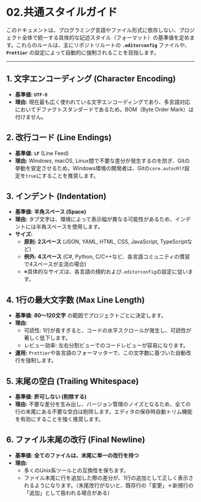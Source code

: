# 02.共通スタイルガイド

このドキュメントは、プログラミング言語やファイル形式に依存しない、プロジェクト全体で統一する具体的な記述スタイル（フォーマット）の基準値を定めます。これらのルールは、主にリポジトリルートの
**`.editorconfig`** ファイルや、**`Prettier`**
の設定によって自動的に強制されることを目指します。

---

## 1. 文字エンコーディング (Character Encoding)

- **基準値:** **`UTF-8`**
- **理由:**
  現在最も広く使われている文字エンコーディングであり、多言語対応においてデファクトスタンダードであるため。BOM（Byte
  Order Mark）は付けません。

## 2. 改行コード (Line Endings)

- **基準値:** **`LF`** (Line Feed)
- **理由:** Windows, macOS,
  Linux間で不要な差分が発生するのを防ぎ、Gitの挙動を安定させるため。Windows環境の開発者は、Gitの`core.autocRlf`設定を`true`にすることを推奨します。

## 3. インデント (Indentation)

- **基準値:** **半角スペース (Space)**
- **理由:**
  タブ文字は、環境によって表示幅が異なる可能性があるため、インデントには半角スペースを使用します。
- **サイズ:**
    - **原則:** **2スペース** (JSON, YAML, HTML, CSS, JavaScript, TypeScriptなど)
    - **例外:** **4スペース** (C#, Python,
      C/C++など、各言語コミュニティの慣習で4スペースが主流の場合)
    - ※具体的なサイズは、各言語の規約および`.editorconfig`の設定に従います。

## 4. 1行の最大文字数 (Max Line Length)

- **基準値:** **80〜120文字** の範囲でプロジェクトごとに決定します。
- **理由:**
    - 可読性:
      1行が長すぎると、コードの水平スクロールが発生し、可読性が著しく低下します。
    - レビュー効率: 左右分割ビューでのコードレビューが容易になります。
- **運用:**
  `Prettier`や各言語のフォーマッターで、この文字数に基づいた自動改行を強制します。

## 5. 末尾の空白 (Trailing Whitespace)

- **基準値:** **許可しない (削除する)**
- **理由:**
  不要な差分を生み出し、バージョン管理のノイズとなるため、全ての行の末尾にある不要な空白は削除します。エディタの保存時自動トリム機能を有効にすることを強く推奨します。

## 6. ファイル末尾の改行 (Final Newline)

- **基準値:** **全てのファイルは、末尾に単一の改行を持つ**
- **理由:**
    - 多くのUnix系ツールとの互換性を保ちます。
    - ファイル末尾に行を追加した際の差分が、1行の追加として正しく表示されるようになります。（末尾改行がないと、既存行の「変更」＋新規行の「追加」として扱われる場合がある）

